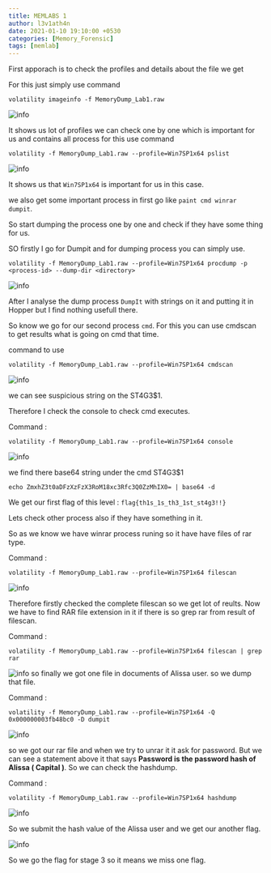 ```yaml
---
title: MEMLABS 1
author: l3v1ath4n
date: 2021-01-10 19:10:00 +0530
categories: [Memory_Forensic]
tags: [memlab]
---
```


First apporach is to check the profiles and details about the file we get 


For this just simply use command 

` volatility imageinfo -f MemoryDump_Lab1.raw `

![info](/assets/memlabs/mem-1-0.png "info")

It shows us lot of profiles we can check one by one which is important for us and contains all process for this use command 

` volatility -f MemoryDump_Lab1.raw --profile=Win7SP1x64 pslist `

![info](/assets/memlabs/mem-1-1.png "info")

It shows us that `Win7SP1x64` is important for us in this case.

we also get some important process in first go like ` paint cmd winrar dumpit `.

So start dumping the process one by one and check if they have some thing for us.

SO firstly I go for Dumpit and for dumping process you can simply use.

` volatility -f MemoryDump_Lab1.raw --profile=Win7SP1x64 procdump -p <process-id> --dump-dir <directory> `

![info](/assets/memlabs/mem-1-2.png "info")

After I analyse the dump process ` DumpIt ` with strings on it and putting it in Hopper but I find nothing usefull there.

So know we go for our second process ` cmd `. For this you can use cmdscan to get results what is going on cmd that time.

command to use 

` volatility -f MemoryDump_Lab1.raw --profile=Win7SP1x64 cmdscan `

![info](/assets/memlabs/mem-1-3.png "info")

we can see suspicious string on the ST4G3$1. 

Therefore I check the console to check cmd executes.

Command : 

` volatility -f MemoryDump_Lab1.raw --profile=Win7SP1x64 console `

![info](/assets/memlabs/mem-1-4.png "info")

we find there base64 string under the cmd ST4G3$1

` echo ZmxhZ3t0aDFzXzFzX3RoM18xc3Rfc3Q0ZzMhIX0= | base64 -d `

We get our first flag of this level : ` flag{th1s_1s_th3_1st_st4g3!!} `

Lets check other process also if they have something in it.


So as we know we have winrar process runing so it have have files of rar type.

Command : 

` volatility -f MemoryDump_Lab1.raw --profile=Win7SP1x64 filescan `

![info](/assets/memlabs/mem-1-5.png "info")

Therefore firstly checked the complete filescan so we get lot of reults. Now we have to find RAR file extension in it if there is so grep rar from result of filescan.

Command : 

` volatility -f MemoryDump_Lab1.raw --profile=Win7SP1x64 filescan | grep rar `

![info](/assets/memlabs/mem-1-6.png "info")
so finally we got one file in documents of Alissa user. so we dump that file.

Command :

` volatility -f MemoryDump_Lab1.raw --profile=Win7SP1x64 -Q 0x000000003fb48bc0 -D dumpit ` 

![info](/assets/memlabs/mem-1-7.png "info" )

so we got our rar file and when we try to unrar it it ask for password. But we can see a statement above it that says **Password is the password hash of Alissa ( Capital )**. So we can check the hashdump.

Command : 

` volatility -f MemoryDump_Lab1.raw --profile=Win7SP1x64 hashdump `

![info](/assets/memlabs/mem-1-8.png "info")

So we submit the hash value of the Alissa user and we get our another flag.

![info](/assets/memlabs/mem-1-9.png "info")

So we go the flag for stage 3 so it means we miss one flag.


